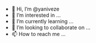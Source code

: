 - 👋 Hi, I’m @yaniveze
- 👀 I’m interested in ...
- 🌱 I’m currently learning ...
- 💞️ I’m looking to collaborate on ...
- 📫 How to reach me ...

<!---
yaniveze/yaniveze is a ✨ special ✨ repository because its `README.md` (this file) appears on your GitHub profile.
You can click the Preview link to take a look at your changes.
--->
